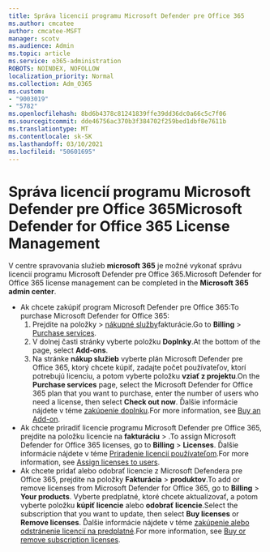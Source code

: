 ```yaml
---
title: Správa licencií programu Microsoft Defender pre Office 365
ms.author: cmcatee
author: cmcatee-MSFT
manager: scotv
ms.audience: Admin
ms.topic: article
ms.service: o365-administration
ROBOTS: NOINDEX, NOFOLLOW
localization_priority: Normal
ms.collection: Adm_O365
ms.custom:
- "9003019"
- "5782"
ms.openlocfilehash: 8bd6b4378c81241839ffe39dd36dc0a66c5c7f06
ms.sourcegitcommit: dde46756ac370b3f384702f259bed1dbf8e7611b
ms.translationtype: MT
ms.contentlocale: sk-SK
ms.lasthandoff: 03/10/2021
ms.locfileid: "50601695"
---
```

# <a name="microsoft-defender-for-office-365-license-management"></a><span data-ttu-id="e878f-102">Správa licencií programu Microsoft Defender pre Office 365</span><span class="sxs-lookup"><span data-stu-id="e878f-102">Microsoft Defender for Office 365 License Management</span></span>

<span data-ttu-id="e878f-103">V centre spravovania služieb  **microsoft 365** je možné vykonať správu licencií programu Microsoft Defender pre Office 365.</span><span class="sxs-lookup"><span data-stu-id="e878f-103">Microsoft Defender for Office 365 license management can be completed in the  **Microsoft 365 admin center**.</span></span>

- <span data-ttu-id="e878f-104">Ak chcete zakúpiť program Microsoft Defender pre Office 365:</span><span class="sxs-lookup"><span data-stu-id="e878f-104">To purchase Microsoft Defender for Office 365:</span></span>
    1. <span data-ttu-id="e878f-105">Prejdite na položky  >  [nákupné služby](https://go.microsoft.com/fwlink/p/?linkid=868433)fakturácie.</span><span class="sxs-lookup"><span data-stu-id="e878f-105">Go to **Billing** > [Purchase services](https://go.microsoft.com/fwlink/p/?linkid=868433).</span></span>
    2. <span data-ttu-id="e878f-106">V dolnej časti stránky vyberte položku **Doplnky**.</span><span class="sxs-lookup"><span data-stu-id="e878f-106">At the bottom of the page, select **Add-ons**.</span></span>
    3. <span data-ttu-id="e878f-107">Na stránke **nákup služieb** vyberte plán Microsoft Defender pre Office 365, ktorý chcete kúpiť, zadajte počet používateľov, ktorí potrebujú licenciu, a potom vyberte položku **vziať z projektu**.</span><span class="sxs-lookup"><span data-stu-id="e878f-107">On the **Purchase services** page, select the Microsoft Defender for Office 365 plan that you want to purchase, enter the number of users who need a license, then select **Check out now**.</span></span> <span data-ttu-id="e878f-108">Ďalšie informácie nájdete v téme [zakúpenie doplnku](https://docs.microsoft.com/microsoft-365/commerce/buy-or-edit-an-add-on).</span><span class="sxs-lookup"><span data-stu-id="e878f-108">For more information, see [Buy an Add-on](https://docs.microsoft.com/microsoft-365/commerce/buy-or-edit-an-add-on).</span></span>
- <span data-ttu-id="e878f-109">Ak chcete priradiť licencie programu Microsoft Defender pre Office 365, prejdite na položku licencie na **fakturáciu**  >  .</span><span class="sxs-lookup"><span data-stu-id="e878f-109">To assign Microsoft Defender for Office 365 licenses, go to **Billing** > **Licenses**.</span></span> <span data-ttu-id="e878f-110">Ďalšie informácie nájdete v téme [Priradenie licencií používateľom](https://docs.microsoft.com/microsoft-365/admin/manage/assign-licenses-to-users).</span><span class="sxs-lookup"><span data-stu-id="e878f-110">For more information, see [Assign licenses to users](https://docs.microsoft.com/microsoft-365/admin/manage/assign-licenses-to-users).</span></span>
- <span data-ttu-id="e878f-111">Ak chcete pridať alebo odobrať licencie z Microsoft Defendera pre Office 365, prejdite na položky **Fakturácia**  >  **produktov**.</span><span class="sxs-lookup"><span data-stu-id="e878f-111">To add or remove licenses from Microsoft Defender for Office 365, go to **Billing** > **Your products**.</span></span> <span data-ttu-id="e878f-112">Vyberte predplatné, ktoré chcete aktualizovať, a potom vyberte položku **kúpiť licencie** alebo **odobrať licencie**.</span><span class="sxs-lookup"><span data-stu-id="e878f-112">Select the subscription that you want to update, then select **Buy licenses** or **Remove licenses**.</span></span> <span data-ttu-id="e878f-113">Ďalšie informácie nájdete v téme [zakúpenie alebo odstránenie licencií na predplatné](https://docs.microsoft.com/microsoft-365/commerce/licenses/buy-licenses).</span><span class="sxs-lookup"><span data-stu-id="e878f-113">For more information, see [Buy or remove subscription licenses](https://docs.microsoft.com/microsoft-365/commerce/licenses/buy-licenses).</span></span>